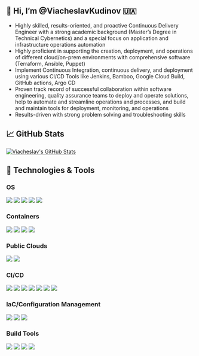 ## 👋 Hi, I’m @ViacheslavKudinov :ukraine:
- Highly skilled, results-oriented, and proactive Continuous Delivery Engineer with a strong academic background (Master’s Degree in Technical Cybernetics) and a special focus on application and infrastructure operations automation
- Highly proficient in supporting the creation, deployment, and operations of different cloud/on-prem environments with comprehensive software (Terraform, Ansible, Puppet)
- Implement Continuous Integration, continuous delivery, and deployment using various CI/CD Tools like Jenkins, Bamboo, Google Cloud Build, GitHub actions, Argo CD
- Proven track record of successful collaboration within software engineering, quality assurance teams to deploy and operate solutions, help to automate and streamline operations and processes, and build and maintain tools for deployment, monitoring, and operations
- Results-driven with strong problem solving and troubleshooting skills


## &#x1f4c8; GitHub Stats

<a href="https://github.com/ViacheslavKudinov/ViacheslavKudinov">
  <img align="center" src="https://github-readme-stats.vercel.app/api?username=ViacheslavKudinov&show_icons=true&line_height=27&count_private=true&title_color=ffffff&text_color=c9cacc&icon_color=2bbc8a&bg_color=1d1f21&hide=stars" alt="Viacheslav's GitHub Stats" />
</a>

## 🔧 Technologies & Tools

### OS
![](https://img.shields.io/badge/-Ubuntu-informational?style=for-the-badge&logo=Ubuntu&logoColor=white&color=E95420)
![](https://img.shields.io/badge/-CentOS-informational?style=for-the-badge&logo=CentOS&logoColor=white&color=262577)
![](https://img.shields.io/badge/-RedHat_Linux-informational?style=for-the-badge&logo=redhat&logoColor=white&color=EE0000)
![](https://img.shields.io/badge/-Amazon_Linux-informational?style=for-the-badge&logo=amazonaws&logoColor=white&color=232F3E)
![](https://img.shields.io/badge/-MacOS-informational?style=for-the-badge&logo=apple&logoColor=white&color=000000)


### Containers
![](https://img.shields.io/badge/-RedHat_OpenShift-informational?style=for-the-badge&logo=redhatopenshift&logoColor=white&color=EE0000)
![](https://img.shields.io/badge/-Docker-informational?style=for-the-badge&logo=docker&logoColor=white&color=2496ED)
![](https://img.shields.io/badge/-Kubernetes-informational?style=for-the-badge&logo=kubernetes&logoColor=white&color=326CE5)
![](https://img.shields.io/badge/-Rancher-informational?style=for-the-badge&logo=rancher&logoColor=white&color=0075A8)

### Public Clouds
![](https://img.shields.io/badge/-GCP-informational?style=for-the-badge&logo=googlecloud&logoColor=white&color=4285F4)
![](https://img.shields.io/badge/-AWS-informational?style=for-the-badge&logo=amazonaws&logoColor=white&color=232F3E)

### CI/CD
![](https://img.shields.io/badge/-Github_Actions-informational?style=for-the-badge&logo=githubactions&logoColor=white&color=2088FF)
![](https://img.shields.io/badge/-Drone-informational?style=for-the-badge&logo=drone&logoColor=white&color=212121)
![](https://img.shields.io/badge/-Jenkins-informational?style=for-the-badge&logo=jenkins&logoColor=white&color=D24939)
![](https://img.shields.io/badge/-GoCD-informational?style=for-the-badge&logo=gocd&logoColor=white&color=94399E)
![](https://img.shields.io/badge/-Bamboo-informational?style=for-the-badge&logo=bamboo&logoColor=white&color=0052CC)
![](https://img.shields.io/badge/-Google_Cloud_Build-informational?style=for-the-badge&logo=googlecloud&logoColor=white&color=4285F4)
![](https://img.shields.io/badge/-Ago_CD-informational?style=for-the-badge&logo=argo&logoColor=white&color=EF7B4D)


### IaC/Configuration Management
![](https://img.shields.io/badge/-RedHat_Ansible-informational?style=for-the-badge&logo=ansible&logoColor=white&color=EE0000)
![](https://img.shields.io/badge/-Terraform-informational?style=for-the-badge&logo=terraform&logoColor=white&color=7B42BC)
![](https://img.shields.io/badge/-Puppet-informational?style=for-the-badge&logo=puppet&logoColor=white&color=FFAE1A)

### Build Tools
![](https://img.shields.io/badge/-NPM-informational?style=for-the-badge&logo=npm&logoColor=white&color=CB3837)
![](https://img.shields.io/badge/-Apache_Maven-informational?style=for-the-badge&logo=apachemaven&logoColor=white&color=C71A36)
![](https://img.shields.io/badge/-Gradle-informational?style=for-the-badge&logo=gradle&logoColor=white&color=02303A)
![](https://img.shields.io/badge/-Yarn-informational?style=for-the-badge&logo=yarn&logoColor=white&color=2C8EBB)



